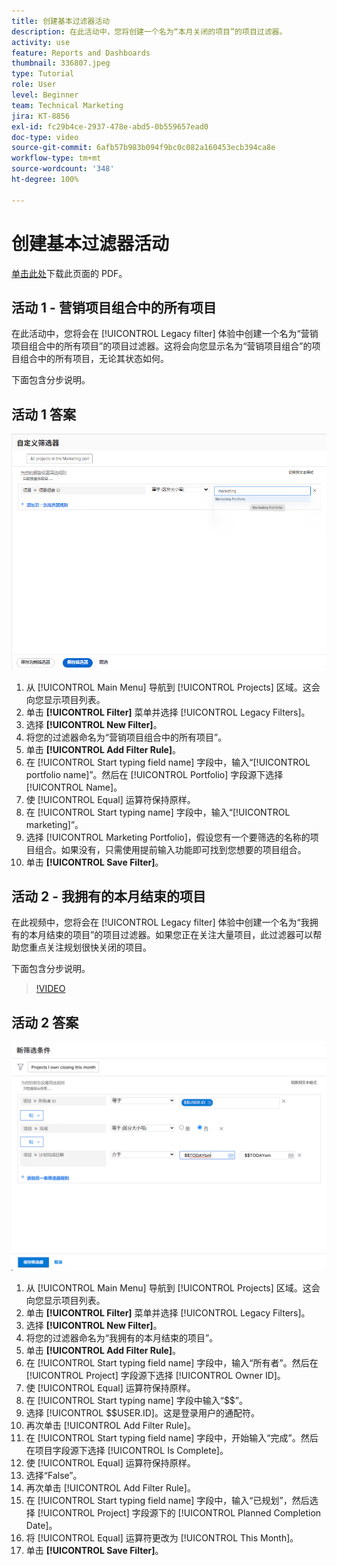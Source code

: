 ```yaml
---
title: 创建基本过滤器活动
description: 在此活动中，您将创建一个名为“本月关闭的项目”的项目过滤器。
activity: use
feature: Reports and Dashboards
thumbnail: 336807.jpeg
type: Tutorial
role: User
level: Beginner
team: Technical Marketing
jira: KT-8856
exl-id: fc29b4ce-2937-478e-abd5-0b559657ead0
doc-type: video
source-git-commit: 6afb57b983b094f9bc0c082a160453ecb394ca8e
workflow-type: tm+mt
source-wordcount: '348'
ht-degree: 100%

---
```


# 创建基本过滤器活动

[单击此处](/help/assets/create-basic-filter-activities.pdf)下载此页面的 PDF。

## 活动 1 - 营销项目组合中的所有项目

在此活动中，您将会在 [!UICONTROL Legacy filter] 体验中创建一个名为“营销项目组合中的所有项目”的项目过滤器。这将会向您显示名为“营销项目组合”的项目组合中的所有项目，无论其状态如何。

下面包含分步说明。

## 活动 1 答案

![用于创建新过滤器的屏幕图像](assets/basic-filter-activity-1.png)

1. 从 [!UICONTROL Main Menu] 导航到 [!UICONTROL Projects] 区域。这会向您显示项目列表。
1. 单击 **[!UICONTROL Filter]** 菜单并选择 [!UICONTROL Legacy Filters]。
1. 选择 **[!UICONTROL New Filter]**。
1. 将您的过滤器命名为“营销项目组合中的所有项目”。
1. 单击 **[!UICONTROL Add Filter Rule]**。
1. 在 [!UICONTROL Start typing field name] 字段中，输入“[!UICONTROL portfolio name]”。然后在 [!UICONTROL Portfolio] 字段源下选择 [!UICONTROL Name]。
1. 使 [!UICONTROL Equal] 运算符保持原样。
1. 在 [!UICONTROL Start typing name] 字段中，输入“[!UICONTROL marketing]”。
1. 选择 [!UICONTROL Marketing Portfolio]，假设您有一个要筛选的名称的项目组合。如果没有，只需使用提前输入功能即可找到您想要的项目组合。
1. 单击 **[!UICONTROL Save Filter]**。

## 活动 2 - 我拥有的本月结束的项目

在此视频中，您将会在 [!UICONTROL Legacy filter] 体验中创建一个名为“我拥有的本月结束的项目”的项目过滤器。如果您正在关注大量项目，此过滤器可以帮助您重点关注规划很快关闭的项目。

下面包含分步说明。

>[!VIDEO](https://video.tv.adobe.com/v/336807/?quality=12&learn=on&enablevpops)

## 活动 2 答案

![用于创建新过滤器的屏幕图像](assets/basic-filter-activity-updated-6-15-21.png)

1. 从 [!UICONTROL Main Menu] 导航到 [!UICONTROL Projects] 区域。这会向您显示项目列表。
1. 单击 **[!UICONTROL Filter]** 菜单并选择 [!UICONTROL Legacy Filters]。
1. 选择 **[!UICONTROL New Filter]**。
1. 将您的过滤器命名为“我拥有的本月结束的项目”。
1. 单击 **[!UICONTROL Add Filter Rule]**。
1. 在 [!UICONTROL Start typing field name] 字段中，输入“所有者”。然后在 [!UICONTROL Project] 字段源下选择 [!UICONTROL Owner ID]。
1. 使 [!UICONTROL Equal] 运算符保持原样。
1. 在 [!UICONTROL Start typing name] 字段中输入“$$”。
1. 选择 [!UICONTROL $$USER.ID]。这是登录用户的通配符。
1. 再次单击 [!UICONTROL Add Filter Rule]。
1. 在 [!UICONTROL Start typing field name] 字段中，开始输入“完成”。然后在项目字段源下选择 [!UICONTROL Is Complete]。
1. 使 [!UICONTROL Equal] 运算符保持原样。
1. 选择“False”。
1. 再次单击 [!UICONTROL Add Filter Rule]。
1. 在 [!UICONTROL Start typing field name] 字段中，输入“已规划”，然后选择 [!UICONTROL Project] 字段源下的 [!UICONTROL Planned Completion Date]。
1. 将 [!UICONTROL Equal] 运算符更改为 [!UICONTROL This Month]。
1. 单击 **[!UICONTROL Save Filter]**。
